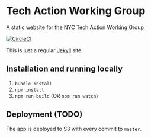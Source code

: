 # Tech Action Working Group
A static website for the NYC Tech Action Working Group

[![CircleCI](https://circleci.com/gh/nycdsa/tech-action-working-group.svg?style=svg)](https://circleci.com/gh/nycdsa/tech-action-working-group)

This is just a regular [Jekyll](https://jekyllrb.com) site.

## Installation and running locally
1. `bundle install`
2. `npm install`
3. `npm run build` (OR `npm run watch`)

## Deployment (TODO)
The app is deployed to S3 with every commit to `master`.
